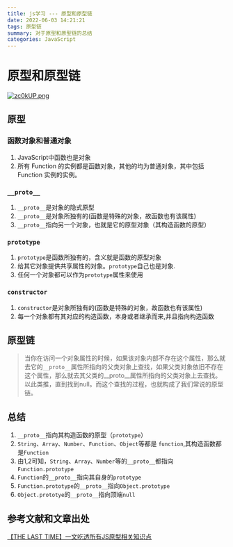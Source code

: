 ```yaml
---
title: js学习 --- 原型和原型链 
date: 2022-06-03 14:21:21 
tags: 原型链 
summary: 对于原型和原型链的总结 
categories: JavaScript
---
```


# 原型和原型链

[![zc0kUP.png](https://s1.ax1x.com/2022/12/07/zc0kUP.png)](https://imgse.com/i/zc0kUP)

## 原型
### 函数对象和普通对象
1. JavaScript中函数也是对象
2. 所有 Function 的实例都是函数对象，其他的均为普通对象，其中包括 Function 实例的实例。

### `__proto__`
1. `__proto__`是对象的隐式原型
2. `__proto__`是对象所独有的(函数是特殊的对象，故函数也有该属性)
3. `__proto__`指向另一个对象，也就是它的原型对象（其构造函数的原型）

### `prototype`
1. `prototype`是函数所独有的，含义就是函数的原型对象
2. 给其它对象提供共享属性的对象。`prototype`自己也是对象.
3. 任何一个对象都可以作为`prototype`属性来使用

### `constructor`
1. `constructor`是对象所独有的(函数是特殊的对象，故函数也有该属性)
2. 每一个对象都有其对应的构造函数，本身或者继承而来,并且指向构造函数

## 原型链
> 当你在访问一个对象属性的时候，如果该对象内部不存在这个属性，那么就去它的`__proto__`属性所指向的父类对象上查找，如果父类对象依旧不存在这个属性，那么就去其父类的__proto__属性所指向的父类对象上去查找。以此类推，直到找到null。而这个查找的过程，也就构成了我们常说的原型链。

## 总结
1. `__proto__`指向其构造函数的原型（`prototype`）
2. `String`、`Array`、`Number`、`Function`、`Object`等都是 `function`,其构造函数都是`Function`
3. 由1,2可知，`String`、`Array`、`Number`等的`__proto__`都指向 `Function.prototype`
4. `Function`的`__proto__`指向其自身的`prototype`
5. `Function.prototype`的`__proto__`指向`Object.prototype`
6. `Object.prototye`的`__proto__`指向顶端`null`

## 参考文献和文章出处
[【THE LAST TIME】一文吃透所有JS原型相关知识点](https://juejin.cn/post/6844903984335945736#heading-4)
